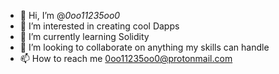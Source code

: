 - 👋 Hi, I’m @_0oo11235oo0_
- 👀 I’m interested in creating cool Dapps
- 🌱 I’m currently learning Solidity
- 💞️ I’m looking to collaborate on anything my skills can handle
- 📫 How to reach me 0oo11235oo0@protonmail.com

<!---
x0oo11235oo0x/x0oo11235oo0x is a ✨ special ✨ repository because its `README.md` (this file) appears on your GitHub profile.
You can click the Preview link to take a look at your changes.
--->
